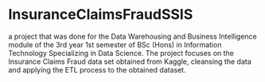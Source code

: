 # InsuranceClaimsFraudSSIS

a project that was done for the Data Warehousing and Business Intelligence module of the 3rd year 1st semester of BSc (Hons) in Information Technology Specializing in Data Science. The project focuses on the Insurance Claims Fraud data set obtained from Kaggle, cleansing the data and applying the ETL process to the obtained dataset.
